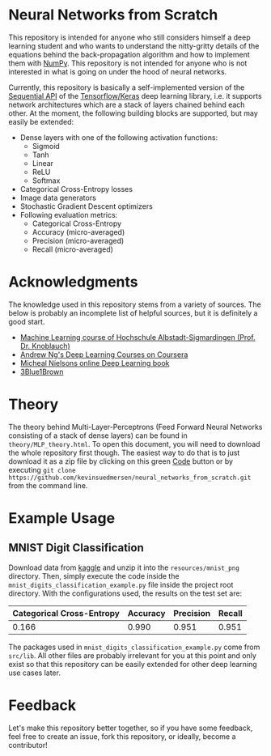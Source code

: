 # Neural Networks from Scratch

This repository is intended for anyone who still considers himself a deep learning student and who wants to understand the nitty-gritty details of the equations behind the back-propagation algorithm and how to implement them with [NumPy](https://numpy.org/). This repository is not intended for anyone who is not interested in what is going on under the hood of neural networks. 

Currently, this repository is basically a self-implemented version of the [Sequential API](https://www.tensorflow.org/api_docs/python/tf/keras/Sequential) of the [Tensorflow/Keras](https://www.tensorflow.org/api_docs/python/tf/keras) deep learning library, i.e. it supports network architectures which are a stack of layers chained behind each other. At the moment, the following building blocks are supported, but may easily be extended:

- Dense layers with one of the following activation functions:
    - Sigmoid
    - Tanh
    - Linear
    - ReLU
    - Softmax
- Categorical Cross-Entropy losses
- Image data generators
- Stochastic Gradient Descent optimizers
- Following evaluation metrics:
    - Categorical Cross-Entropy
    - Accuracy (micro-averaged)
    - Precision (micro-averaged)
    - Recall (micro-averaged)

# Acknowledgments 

The knowledge used in this repository stems from a variety of sources. The below is probably an incomplete list of helpful sources, but it is definitely a good start.

- [Machine Learning course of Hochschule Albstadt-Sigmardingen (Prof. Dr. Knoblauch)](https://www.hs-albsig.de/studienangebot/masterstudiengaenge/data-science)
- [Andrew Ng's Deep Learning Courses on Coursera](https://www.coursera.org/specializations/deep-learning?utm_source=gg&utm_medium=sem&utm_campaign=17-DeepLearning-ROW&utm_content=17-DeepLearning-ROW&campaignid=6465471773&adgroupid=77415260637&device=c&keyword=coursera%20deep%20learning%20ai&matchtype=b&network=g&devicemodel=&adpostion=&creativeid=506751438660&hide_mobile_promo&gclid=CjwKCAjw-sqKBhBjEiwAVaQ9ayqogdXIcEIxKgM1lXbJaUr4DgI5nEdHSjA9pp8Q2b3x8nFMgVo80BoCusIQAvD_BwE)
- [Micheal Nielsons online Deep Learning book](http://neuralnetworksanddeeplearning.com/)
- [3Blue1Brown](https://www.youtube.com/watch?v=aircAruvnKk&ab_channel=3Blue1Brown)

# Theory

The theory behind Multi-Layer-Perceptrons (Feed Forward Neural Networks consisting of a stack of dense layers) can be found in `theory/MLP_theory.html`. To open this document, you will need to download the whole repository first though. The easiest way to do that is to just download it as a zip file by clicking on this green [Code](https://github.com/kevinsuedmersen/neural_networks_from_scratch/archive/refs/heads/master.zip) button or by executing `git clone https://github.com/kevinsuedmersen/neural_networks_from_scratch.git` from the command line.  

# Example Usage

## MNIST Digit Classification

Download data from [kaggle](https://www.kaggle.com/jidhumohan/mnist-png) and unzip it into the `resources/mnist_png` directory. Then, simply execute the code inside the `mnist_digits_classification_example.py` file inside the project root directory.  With the configurations used, the results on the test set are:

| Categorical Cross-Entropy | Accuracy | Precision | Recall |
| ------------------------- | -------- | --------- | ------ |
| 0.166                     | 0.990    | 0.951     | 0.951  |

The packages used in `mnist_digits_classification_example.py` come from `src/lib`. All other files are probably irrelevant for you at this point and only exist so that this repository can be easily extended for other deep learning use cases later. 

# Feedback

Let's make this repository better together, so if you have some feedback, feel free to create an issue, fork this repository, or ideally, become a contributor!

